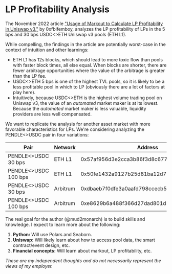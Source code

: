 # LP Profitability Analysis
The November 2022 article ["Usage of Markout to Calculate LP Profitability in Uniswap v3,"](https://crocswap.medium.com/usage-of-markout-to-calculate-lp-profitability-in-uniswap-v3-e32773b1a88e) by 0xfbifemboy, analyzes the LP profitability of LPs in the 5 bps and 30 bps USDC<>ETH Uniswap v3 pools (ETH L1).

While compelling, the findings in the article are potentially worst-case in the context of intuition and other learnings:
- ETH L1 has 12s blocks, which should lead to more toxic flow than pools with faster block times, all else equal. When blocks are shorter, there are fewer arbitrage opportunities where the value of the arbitrage is greater than the LP fee.
- USDC<>ETH 5 bps is one of the highest TVL pools, so it is likely to be a less profitable pool in which to LP (obviously there are a lot of factors at play here).
- Intuitively, because USDC<>ETH is the highest volume trading pool on Uniswap v3, the value of an *automated* market maker is at its lowest. Because the *automated* market maker is less valuable, liquidity providers are less well compensated.

We want to replicate the analysis for another asset market with more favorable characteristics for LPs. We're considering analyzing the PENDLE<>USDC pair in four variations:

|Pair|Network|Address|
|----|-------|-------|
|PENDLE<>USDC 30 bps|ETH L1|0x57af956d3e2cca3b86f3d8c6772c03ddca3eaacb|
|PENDLE<>USDC 100 bps|ETH L1|0x50fe1432a9127b25d81ba12d739b744f84111134|
|PENDLE<>USDC 30 bps|Arbitrum|0xdbaeb7f0dfe3a0aafd798ccecb5b22e708f7852c|
|PENDLE<>USDC 100 bps|Arbitrum|0xe8629b6a488f366d27dad801d1b5b445199e2ada|

The real goal for the author (@mud2monarch) is to build skills and knowledge. I expect to learn more about the following:
1. **Python:** Will use Polars and Seaborn.
2. **Uniswap:** Will likely learn about how to access pool data, the smart contract/event design, etc.
3. **Financial concepts:** Will learn about markout, LP profitability, etc.

*These are my independent thoughts and do not necessarily represent the views of my employer.*
